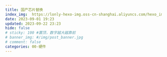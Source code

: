 ```yaml
---
title: 国产芯片替换
index_img:  https://lonly-hexo-img.oss-cn-shanghai.aliyuncs.com/hexo_images/国产芯片替换/1693623255711.png
date: 2023-09-01 19:23
updated: 2023-09-22 23:23
hide: false
# sticky: 100 #置顶，数字越大越靠前
# banner_img: #/img/post_banner.jpg
# comment: false
categories: 00-硬件
---
```


<!--more-->
